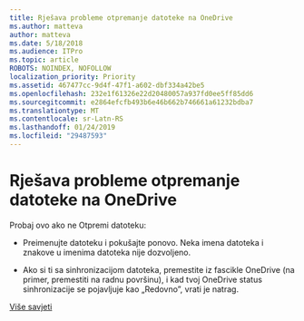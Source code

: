 ```yaml
---
title: Rješava probleme otpremanje datoteke na OneDrive
ms.author: matteva
author: matteva
ms.date: 5/18/2018
ms.audience: ITPro
ms.topic: article
ROBOTS: NOINDEX, NOFOLLOW
localization_priority: Priority
ms.assetid: 467477cc-9d4f-47f1-a602-dbf334a42be5
ms.openlocfilehash: 232e1f61326e22d20480057a937fd0ee5ff85dd6
ms.sourcegitcommit: e2864efcfb493b6e46b662b746661a61232bdba7
ms.translationtype: MT
ms.contentlocale: sr-Latn-RS
ms.lasthandoff: 01/24/2019
ms.locfileid: "29487593"
---
```

# <a name="fix-problems-uploading-files-to-onedrive"></a>Rješava probleme otpremanje datoteke na OneDrive

Probaj ovo ako ne Otpremi datoteku:
  
- Preimenujte datoteku i pokušajte ponovo. Neka imena datoteka i znakove u imenima datoteka nije dozvoljeno. 
    
- Ako si ti sa sinhronizacijom datoteka, premestite iz fascikle OneDrive (na primer, premestiti na radnu površinu), i kad tvoj OneDrive status sinhronizacije se pojavljuje kao „Redovno”, vrati je natrag. 
    
[Više savjeti](https://go.microsoft.com/fwlink/?linkid=873155)
  

